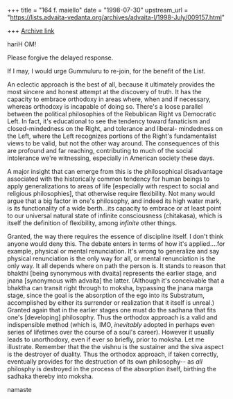 +++
title = "164 f. maiello"
date = "1998-07-30"
upstream_url = "https://lists.advaita-vedanta.org/archives/advaita-l/1998-July/009157.html"

+++
[Archive link](https://lists.advaita-vedanta.org/archives/advaita-l/1998-July/009157.html)

hariH OM!

Please forgive the delayed response.

If I may, I would urge Gummuluru to re-join, for the benefit
of the List.

An eclectic approach is the best of all, because it ultimately
provides the most sincere and honest attempt at the discovery
of truth.  It has the capacity to embrace orthodoxy in areas
where, when and if necessary, whereas orthodoxy is incapable
of doing so.  There's a loose parallel between the political
philosophies of the Rebublican Right vs Democratic Left.
In fact, it's educational to see the tendency toward fanaticism
and closed-mindedness on the Right, and tolerance and liberal-
mindedness on the Left, where the Left recognizes portions of
the Right's fundamentalist views to be valid, but not the other
way around.  The consequences of this are profound and far
reaching, contributing to much of the social intolerance we're
witnessing, especially in American society these days.

A major insight that can emerge from this is the philosophical
disadvantage associated with the historically common tendency
for human beings to apply generalizations to areas of life
[especially with respect to social and religious philosophies],
that otherwise require flexibility.  Not many would argue that
a big factor in one's philosophy, and indeed its high water mark,
is its functionality of a wide berth...its capacity to embrace
or at least point to our universal natural state of infinite
consciousness (chitakasa), which is itself the definition of
flexibility, among *infinite* other things.

Granted, the way there requires the essence of discipline itself.
I don't think anyone would deny this.  The debate enters in
terms of how it's applied....for example, physical or mental
renunciation.  It's wrong to generalize and say physical
renunciation is the only way for all, or mental renunciation
is the only way.  It all depends where on path the person is.
It stands to reason that bhakthi [being synonymous with dvaita]
represents the earlier stage, and jnana [synonymous with advaita]
the latter.  (Although it's conceivable that a bhaktha can transit
right through to moksha, bypassing the jnana marga stage, since the
goal is the absorption of the ego into its Substratum, accomplished
by either its surrender or realization that it itself is unreal.)
Granted again that in the earlier stages one must do the sadhana
that fits one's [developing] philosophy.  Thus the orthodox approach
is a valid and indispensible method (which is, IMO, *inevitably*
adopted in perhaps even series of lifetimes over the course of
a soul's career).  However it usually leads to unorthodoxy, even if
ever so briefly, prior to moksha.  Let me illustrate.  Remember that
the the vishnu is the sustainer and the siva aspect is the destroyer
of duality.  Thus the orthodox approach, if taken correctly,
eventually provides for the destruction of its own philosophy--
as *all* philosphy is destroyed in the process of the absorption
itself, birthing the sadhaka thereby into moksha.

namaste

